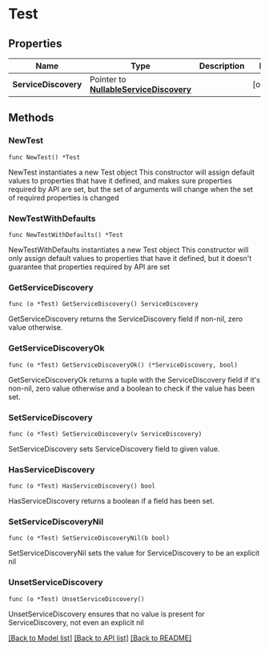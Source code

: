 # Test

## Properties

Name | Type | Description | Notes
------------ | ------------- | ------------- | -------------
**ServiceDiscovery** | Pointer to [**NullableServiceDiscovery**](ServiceDiscovery.md) |  | [optional] 

## Methods

### NewTest

`func NewTest() *Test`

NewTest instantiates a new Test object
This constructor will assign default values to properties that have it defined,
and makes sure properties required by API are set, but the set of arguments
will change when the set of required properties is changed

### NewTestWithDefaults

`func NewTestWithDefaults() *Test`

NewTestWithDefaults instantiates a new Test object
This constructor will only assign default values to properties that have it defined,
but it doesn't guarantee that properties required by API are set

### GetServiceDiscovery

`func (o *Test) GetServiceDiscovery() ServiceDiscovery`

GetServiceDiscovery returns the ServiceDiscovery field if non-nil, zero value otherwise.

### GetServiceDiscoveryOk

`func (o *Test) GetServiceDiscoveryOk() (*ServiceDiscovery, bool)`

GetServiceDiscoveryOk returns a tuple with the ServiceDiscovery field if it's non-nil, zero value otherwise
and a boolean to check if the value has been set.

### SetServiceDiscovery

`func (o *Test) SetServiceDiscovery(v ServiceDiscovery)`

SetServiceDiscovery sets ServiceDiscovery field to given value.

### HasServiceDiscovery

`func (o *Test) HasServiceDiscovery() bool`

HasServiceDiscovery returns a boolean if a field has been set.

### SetServiceDiscoveryNil

`func (o *Test) SetServiceDiscoveryNil(b bool)`

 SetServiceDiscoveryNil sets the value for ServiceDiscovery to be an explicit nil

### UnsetServiceDiscovery
`func (o *Test) UnsetServiceDiscovery()`

UnsetServiceDiscovery ensures that no value is present for ServiceDiscovery, not even an explicit nil

[[Back to Model list]](../README.md#documentation-for-models) [[Back to API list]](../README.md#documentation-for-api-endpoints) [[Back to README]](../README.md)


